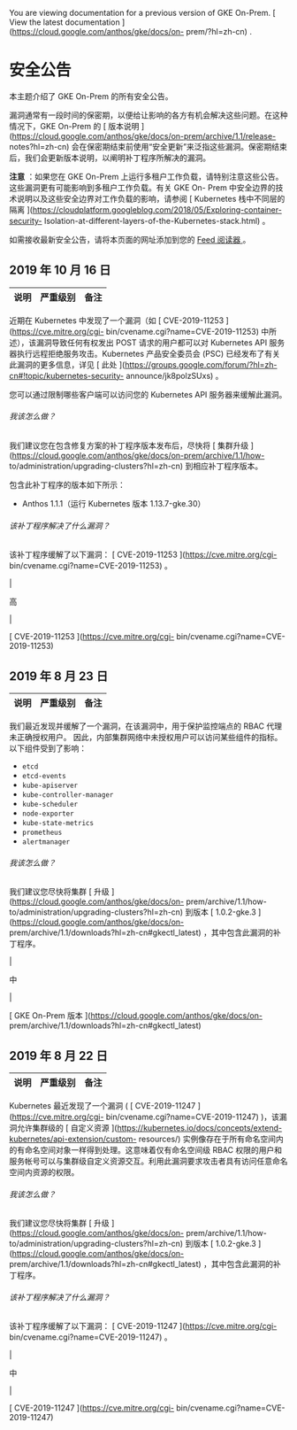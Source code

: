 You are viewing documentation for a previous version of GKE On-Prem. [ View
the latest documentation ](https://cloud.google.com/anthos/gke/docs/on-
prem/?hl=zh-cn) .

#  安全公告

本主题介绍了 GKE On-Prem 的所有安全公告。

漏洞通常有一段时间的保密期，以便给让影响的各方有机会解决这些问题。在这种情况下，GKE On-Prem 的 [ 版本说明
](https://cloud.google.com/anthos/gke/docs/on-prem/archive/1.1/release-
notes?hl=zh-cn) 会在保密期结束前使用“安全更新”来泛指这些漏洞。保密期结束后，我们会更新版本说明，以阐明补丁程序所解决的漏洞。

**注意** ：如果您在 GKE On-Prem 上运行多租户工作负载，请特别注意这些公告。这些漏洞更有可能影响到多租户工作负载。有关 GKE On-
Prem 中安全边界的技术说明以及这些安全边界对工作负载的影响，请参阅 [ Kubernetes 栈中不同层的隔离
](https://cloudplatform.googleblog.com/2018/05/Exploring-container-security-
Isolation-at-different-layers-of-the-Kubernetes-stack.html) 。

如需接收最新安全公告，请将本页面的网址添加到您的 [ Feed 阅读器
](https://wikipedia.org/wiki/Comparison_of_feed_aggregators) 。

##  2019 年 10 月 16 日

说明  |  严重级别  |  备注  
---|---|---  
  
近期在 Kubernetes 中发现了一个漏洞（如 [ CVE-2019-11253 ](https://cve.mitre.org/cgi-
bin/cvename.cgi?name=CVE-2019-11253) 中所述），该漏洞导致任何有权发出 POST 请求的用户都可以对
Kubernetes API 服务器执行远程拒绝服务攻击。Kubernetes 产品安全委员会 (PSC) 已经发布了有关此漏洞的更多信息，详见 [ 此处
](https://groups.google.com/forum/?hl=zh-cn#!topic/kubernetes-security-
announce/jk8polzSUxs) 。

您可以通过限制哪些客户端可以访问您的 Kubernetes API 服务器来缓解此漏洞。

######  我该怎么做？

我们建议您在包含修复方案的补丁程序版本发布后，尽快将 [ 集群升级
](https://cloud.google.com/anthos/gke/docs/on-prem/archive/1.1/how-
to/administration/upgrading-clusters?hl=zh-cn) 到相应补丁程序版本。

包含此补丁程序的版本如下所示：

  * Anthos 1.1.1（运行 Kubernetes 版本 1.13.7-gke.30） 

######  该补丁程序解决了什么漏洞？

该补丁程序缓解了以下漏洞： [ CVE-2019-11253 ](https://cve.mitre.org/cgi-
bin/cvename.cgi?name=CVE-2019-11253) 。

|

高

|

[ CVE-2019-11253 ](https://cve.mitre.org/cgi-
bin/cvename.cgi?name=CVE-2019-11253)  
  
##  2019 年 8 月 23 日

说明  |  严重级别  |  备注  
---|---|---  
  
我们最近发现并缓解了一个漏洞，在该漏洞中，用于保护监控端点的 RBAC 代理未正确授权用户。
因此，内部集群网络中未授权用户可以访问某些组件的指标。以下组件受到了影响：

  * ` etcd `
  * ` etcd-events `
  * ` kube-apiserver `
  * ` kube-controller-manager `
  * ` kube-scheduler `
  * ` node-exporter `
  * ` kube-state-metrics `
  * ` prometheus `
  * ` alertmanager `

######  我该怎么做？

我们建议您尽快将集群 [ 升级 ](https://cloud.google.com/anthos/gke/docs/on-
prem/archive/1.1/how-to/administration/upgrading-clusters?hl=zh-cn) 到版本 [
1.0.2-gke.3 ](https://cloud.google.com/anthos/gke/docs/on-
prem/archive/1.1/downloads?hl=zh-cn#gkectl_latest) ，其中包含此漏洞的补丁程序。

|

中

|

[ GKE On-Prem 版本 ](https://cloud.google.com/anthos/gke/docs/on-
prem/archive/1.1/downloads?hl=zh-cn#gkectl_latest)  
  
##  2019 年 8 月 22 日

说明  |  严重级别  |  备注  
---|---|---  
  
Kubernetes 最近发现了一个漏洞 ( [ CVE-2019-11247 ](https://cve.mitre.org/cgi-
bin/cvename.cgi?name=CVE-2019-11247) )，该漏洞允许集群级的 [ 自定义资源
](https://kubernetes.io/docs/concepts/extend-kubernetes/api-extension/custom-
resources/) 实例像存在于所有命名空间内的有命名空间对象一样得到处理。这意味着仅有命名空间级 RBAC
权限的用户和服务帐号可以与集群级自定义资源交互。利用此漏洞要求攻击者具有访问任意命名空间内资源的权限。

######  我该怎么做？

我们建议您尽快将集群 [ 升级 ](https://cloud.google.com/anthos/gke/docs/on-
prem/archive/1.1/how-to/administration/upgrading-clusters?hl=zh-cn) 到版本 [
1.0.2-gke.3 ](https://cloud.google.com/anthos/gke/docs/on-
prem/archive/1.1/downloads?hl=zh-cn#gkectl_latest) ，其中包含此漏洞的补丁程序。

######  该补丁程序解决了什么漏洞？

该补丁程序缓解了以下漏洞： [ CVE-2019-11247 ](https://cve.mitre.org/cgi-
bin/cvename.cgi?name=CVE-2019-11247) 。

|

中

|

[ CVE-2019-11247 ](https://cve.mitre.org/cgi-
bin/cvename.cgi?name=CVE-2019-11247)

